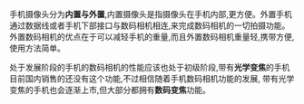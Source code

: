 手机摄像头分为**内置与外置**,内置摄像头是指摄像头在手机内部,更方便。外置手机通过数据线或者手机下部接口与数码相机相连,来完成数码相机的一切拍摄功能。</br>
外置数码相机的优点在于可以减轻手机的重量,而且外置数码相机重量轻,携带方便,使用方法简单。</br>

处于发展阶段的手机的数码相机的性能应该也处于初级阶段,带有**光学变焦**的手机目前国内销售的还没有这个功能,不过相信随着手机数码相机功能的发展,
带有光学变焦的手机也会逐渐上市,但大部分都拥有**数码变焦**功能。</br>

